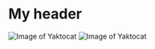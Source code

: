 # My header


![Image of Yaktocat](https://keyassets.timeincuk.net/inspirewp/live/wp-content/uploads/sites/34/2023/11/DES292.naples_travel.gettyimages_1007286274_credit_rudy_balasko_getty_images.jpg)
![Image of Yaktocat](https://octodex.github.com/images/yaktocat.png)
